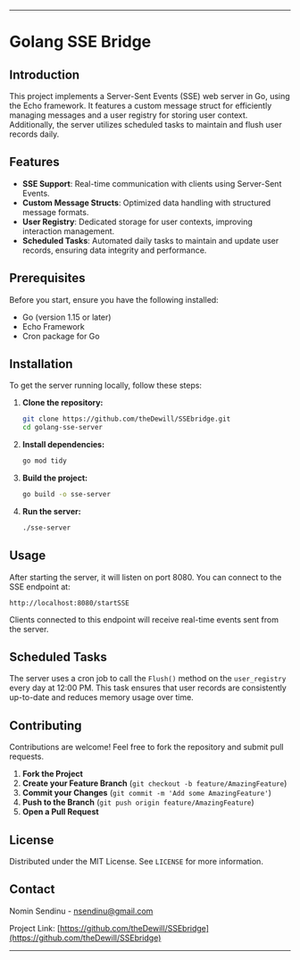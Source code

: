 
---

# Golang SSE Bridge

## Introduction
This project implements a Server-Sent Events (SSE) web server in Go, using the Echo framework. It features a custom message struct for efficiently managing messages and a user registry for storing user context. Additionally, the server utilizes scheduled tasks to maintain and flush user records daily.

## Features
- **SSE Support**: Real-time communication with clients using Server-Sent Events.
- **Custom Message Structs**: Optimized data handling with structured message formats.
- **User Registry**: Dedicated storage for user contexts, improving interaction management.
- **Scheduled Tasks**: Automated daily tasks to maintain and update user records, ensuring data integrity and performance.

## Prerequisites
Before you start, ensure you have the following installed:
- Go (version 1.15 or later)
- Echo Framework
- Cron package for Go

## Installation
To get the server running locally, follow these steps:

1. **Clone the repository:**
   ```bash
   git clone https://github.com/theDewill/SSEbridge.git
   cd golang-sse-server
   ```

2. **Install dependencies:**
   ```bash
   go mod tidy
   ```

3. **Build the project:**
   ```bash
   go build -o sse-server
   ```

4. **Run the server:**
   ```bash
   ./sse-server
   ```

## Usage
After starting the server, it will listen on port 8080. You can connect to the SSE endpoint at:

```
http://localhost:8080/startSSE
```

Clients connected to this endpoint will receive real-time events sent from the server.

## Scheduled Tasks
The server uses a cron job to call the `Flush()` method on the `user_registry` every day at 12:00 PM. This task ensures that user records are consistently up-to-date and reduces memory usage over time.

## Contributing
Contributions are welcome! Feel free to fork the repository and submit pull requests.

1. **Fork the Project**
2. **Create your Feature Branch** (`git checkout -b feature/AmazingFeature`)
3. **Commit your Changes** (`git commit -m 'Add some AmazingFeature'`)
4. **Push to the Branch** (`git push origin feature/AmazingFeature`)
5. **Open a Pull Request**

## License
Distributed under the MIT License. See `LICENSE` for more information.

## Contact
Nomin Sendinu - nsendinu@gmail.com

Project Link: [https://github.com/theDewill/SSEbridge](https://github.com/theDewill/SSEbridge)

---
